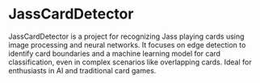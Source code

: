 # JassCardDetector
JassCardDetector is a project for recognizing Jass playing cards using image processing and neural networks. It focuses on edge detection to identify card boundaries and a machine learning model for card classification, even in complex scenarios like overlapping cards. Ideal for enthusiasts in AI and traditional card games.
